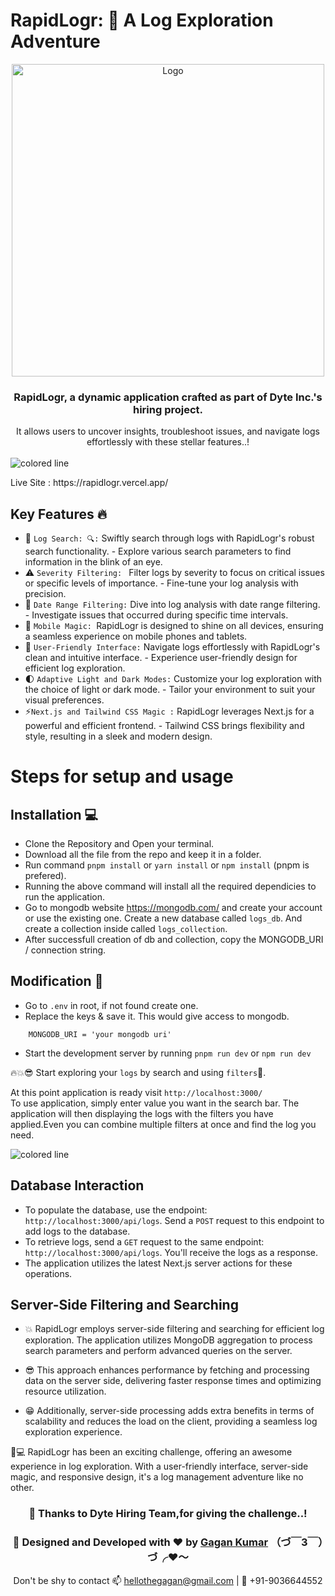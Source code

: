 # RapidLogr: 🚀 A Log Exploration Adventure
<p align="center">
  <img align=center src="https://github.com/dyte-submissions/november-2023-hiring-othegagan/assets/77300329/c6038144-0f66-42c4-80c2-bd365b9f6056" alt="Logo" height="500">
</p>

<h3 align="center">
RapidLogr, a dynamic application crafted as part of Dyte Inc.'s hiring project.
</h3>
<p align="center">
 It allows users to uncover insights, troubleshoot issues, and navigate logs effortlessly with these stellar features..!
</h4>
</br></br>
<img src="https://i.imgur.com/y4oV9VV.png" alt="colored line"  witdth="100px" align="left">
</br>

<p >Live Site :  https://rapidlogr.vercel.app/ </p>


## Key Features 🔥
- 💫 `Log Search: 🔍:`  Swiftly search through logs with RapidLogr's robust search functionality. - Explore various search parameters to find information in the blink of an eye.
- ⚠️ `Severity Filtering: ` Filter logs by severity to focus on critical issues or specific levels of importance. - Fine-tune your log analysis with precision.
- 📅 `Date Range Filtering:` Dive into log analysis with date range filtering. - Investigate issues that occurred during specific time intervals.
-  📱  `Mobile Magic: `RapidLogr is designed to shine on all devices, ensuring a seamless experience on mobile phones and tablets.
- 🎨  `User-Friendly Interface:` Navigate logs effortlessly with RapidLogr's clean and intuitive interface. - Experience user-friendly design for efficient log exploration.
- 🌓 `Adaptive Light and Dark Modes:`  Customize your log exploration with the choice of light or dark mode. - Tailor your environment to suit your visual preferences.
- ⚡`Next.js and Tailwind CSS Magic :` RapidLogr leverages Next.js for a powerful and efficient frontend. - Tailwind CSS brings flexibility and style, resulting in a sleek and modern design.


# Steps for setup and usage

## Installation 💻

- Clone the Repository and Open your terminal.
- Download all the file from the repo and keep it in a folder.
- Run command `pnpm install` or `yarn install` or `npm install` (pnpm is prefered).
- Running the above command will install all the required dependicies to run the application.
- Go to mongodb website https://mongodb.com/ and create your account or use the existing one. Create a new database called `logs_db`. And create a collection inside called `logs_collection`.
- After successfull creation of db and collection, copy the MONGODB_URI / connection string. 

## Modification 📝

- Go to `.env` in  root, if not found create one.
- Replace the keys & save it. This would give access to mongodb.
```text
    MONGODB_URI = 'your mongodb uri'
```
- Start the development server by running `pnpm run dev` or `npm run dev`

🔥💥😎 Start exploring your `logs` by search and using `filters`💫.

At this point application is ready visit `http://localhost:3000/` </br>
To use application, simply enter value you want in the search bar.
The application will then displaying the logs with the filters you have applied.Even you can combine multiple filters at once and find the log you need.

<img src="https://i.imgur.com/y4oV9VV.png" alt="colored line" align="center">

## Database Interaction

- To populate the database, use the endpoint: `http://localhost:3000/api/logs`. Send a `POST` request to this endpoint to add logs to the database.
- To retrieve logs, send a `GET` request to the same endpoint: `http://localhost:3000/api/logs`. You'll receive the logs as a response.
- The application utilizes the latest Next.js server actions for these operations.

## Server-Side Filtering and Searching

- 💥 RapidLogr employs server-side filtering and searching for efficient log exploration. The application utilizes MongoDB aggregation to process search parameters and perform advanced queries on the server.
  
-  😎 This approach enhances performance by fetching and processing data on the server side, delivering faster response times and optimizing resource utilization.
  
-  😁 Additionally, server-side processing adds extra benefits in terms of scalability and reduces the load on the client, providing a seamless log exploration experience.


🎉💻 RapidLogr has been an exciting challenge, offering an awesome experience in log exploration. With a user-friendly interface, server-side magic, and responsive design, it's a log management adventure like no other.

<h3 align="center " >🚀 Thanks to Dyte Hiring Team,for giving the challenge..! </h3>


<div align="center">
    <h3 align="center">💫 Designed and Developed with ❤️ by <a href="https://thegagan-portfolio.vercel.app/">Gagan Kumar</a> （づ￣3￣）づ╭❤️～ </h3>
    <p align="center"> Don't be shy to contact 📫 <a href="mailto:example@gmail.com">hellothegagan@gmail.com</a>   
 | 
     🤙 +91-9036644552</p>
</div>

